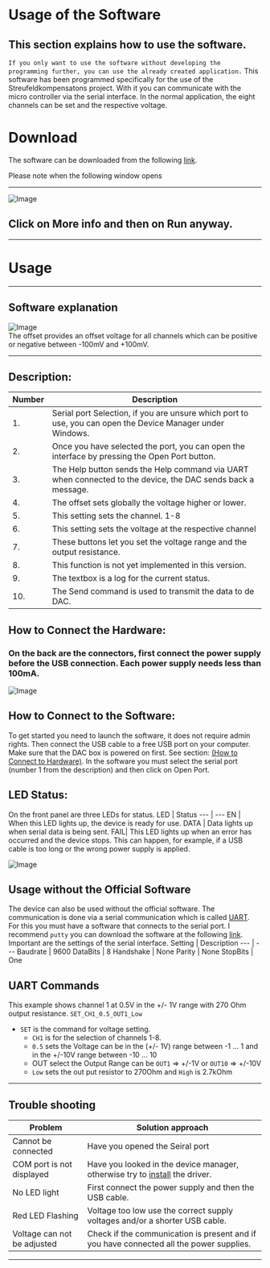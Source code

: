 # Usage of the Software
## This section explains how to use the software.
`If you only want to use the software without developing the programming further, you can use the already created application.`
This software has been programmed specifically for the use of the  Streufeldkompensatons project. With it you can communicate with the micro controller via the serial interface. In the normal application, the eight channels can be set and the respective voltage.

# Download
The software can be downloaded from the following [link][1].

Please note when the following window opens
***
![Image][2]
## Click on **More info** and then on **Run anyway**.
***
# Usage
***
## Software explanation
![Image][3] \
The offset provides an offset voltage for all channels which can be positive or negative between -100mV and +100mV.

***
## Description:
Number | Description 
--- | ---
 1\. | Serial port Selection, if you are unsure which port to use, you can open the Device Manager under Windows. 
 2\. | Once you have selected the port, you can open the interface by pressing the Open Port button. 
 3\. | The Help button sends the Help command via UART when connected to the device, the DAC sends back a message.
 4\. | The offset sets globally the voltage higher or lower.
 5\. | This setting sets the channel. 1-8
 6\. | This setting sets the voltage at the respective channel
 7\. | These buttons let you set the voltage range and the output resistance.
 8\. | This function is not yet implemented in this version.
 9\. | The textbox is a log for the current status.
 10\. | The Send command is used to transmit the data to de DAC.

## How to Connect the Hardware:
### **On the back are the connectors, first connect the power supply before the USB connection.** Each power supply needs less than 100mA.
![Image][5]

## How to Connect to the Software:
To get started you need to launch the software, it does not require admin rights. Then connect the USB cable to a free USB port on your computer. Make sure that the DAC box is powered on first. See section: [(How to Connect to Hardware)][4].
In the software you must select the serial port (number 1 from the description) and then click on Open Port.

## LED Status:
On the front panel are three LEDs for status.
LED | Status
--- | ---
EN | When this LED lights up, the device is ready for use.
DATA | Data lights up when serial data is being sent.
FAIL| This LED lights up when an error has occurred and the device stops. This can happen, for example, if a USB cable is too long or the wrong power supply is applied.

![Image][6] 

## Usage without the Official Software
The device can also be used without the official software. The communication is done via a serial communication which is called [UART][7].  
For this you must have a software that connects to the serial port.
I recommend `putty` you can download the software at the following [link][8].
Important are the settings of the serial interface.
Setting | Description 
--- | ---
Baudrate | 9600
DataBits | 8
Handshake | None
Parity | None
StopBits | One

## UART Commands
This example shows channel 1 at 0.5V in the +/- 1V range with 270 Ohm output resistance. 
`SET_CH1_0.5_OUT1_Low` 
+ `SET` is the command for voltage setting. 
  + `CH1` is for the selection of channels 1-8. 
  + `0.5` sets the Voltage can be in the (+/- 1V) range between -1 ... 1  and in the +/-10V range between -10 ... 10 
  + OUT select the Output Range can be `OUT1` => +/-1V or `OUT10` => +/-10V
  + `Low` sets the out put resistor to 270Ohm and `High` is 2.7kOhm


***

## Trouble shooting
Problem | Solution approach 
--- | ---
Cannot be connected | Have you opened the Seiral port
COM port is not displayed |  Have you looked in the device manager, otherwise try to [install][9] the driver. 
No LED light | First connect the power supply and then the USB cable.
Red LED Flashing | Voltage too low use the correct supply voltages and/or a shorter USB cable.
Voltage can not be adjusted | Check if the communication is present and if you have connected all the power supplies.
***



[1]:https://github.com/Krypt0pr0xy/Streufeldkompensation_Official_Software/blob/master/Streufeldkompensation_Official_Software.exe

[2]:https://github.com/Krypt0pr0xy/Streufeldkompensation_Official_Software/blob/master/WindowsprotectedyourPC.PNG

[3]:https://github.com/Krypt0pr0xy/Streufeldkompensation_Official_Software/blob/master/Official_Software.PNG

[4]:https://github.com/Krypt0pr0xy/Streufeldkompensation_Official_Software/blob/master/Usage_of_the_Software.md#how-to-connect-the-hardware

[5]:https://github.com/Krypt0pr0xy/Streufeldkompensation/blob/master/DAC-Box-backend.jpg

[6]:https://github.com/Krypt0pr0xy/Streufeldkompensation/blob/master/DAC-Box-frontend.jpg

[7]:https://de.wikipedia.org/wiki/Universal_Asynchronous_Receiver_Transmitter

[8]:https://www.putty.org/

[9]:https://ftdichip.com/products/ft230xq/

